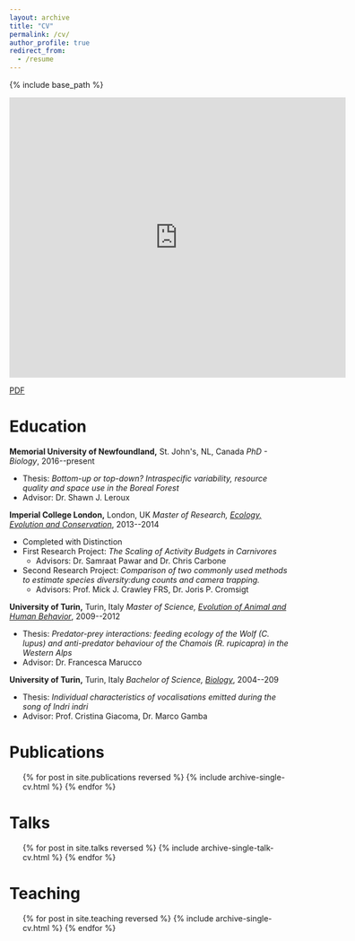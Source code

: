 ```yaml
---
layout: archive
title: "CV"
permalink: /cv/
author_profile: true
redirect_from:
  - /resume
---
```


{% include base_path %}

<iframe src="http://docs.google.com/gview?url=https://drive.google.com/file/d/114MO8j4Ay5ixvX_1XZdOsPJr-RPzIrmR/view?usp=sharing&embedded=true" 
style="width:600px; height:500px;" frameborder="0"></iframe>

[PDF](https://drive.google.com/file/d/1GRr2Ngi2KcCetDHJEZVjO52PlbnZQBXd/view?usp=sharing)

Education
======
**Memorial University of Newfoundland,** St. John's, NL, Canada
*PhD - Biology*,
2016--present

* Thesis: _Bottom-up or top-down? Intraspecific variability, resource quality and space use in the Boreal Forest_
* Advisor: Dr. Shawn J. Leroux

**Imperial College London,** London, UK
*Master of Research, [Ecology, Evolution and Conservation](https://www.imperial.ac.uk/study/pg/life-sciences/ecology-evolution-conservation/)*,
2013--2014

* Completed with Distinction
* First Research Project: _The Scaling of Activity Budgets in Carnivores_
  - Advisors: Dr. Samraat Pawar and Dr. Chris Carbone
* Second Research Project: _Comparison of two commonly used methods to estimate species diversity:dung counts and camera trapping._
  - Advisors: Prof. Mick J. Crawley FRS, Dr. Joris P. Cromsigt

**University of Turin,** Turin, Italy
*Master of Science, [Evolution of Animal and Human Behavior](http://naturali.campusnet.unito.it/do/home.pl/View?doc=HomePageLM_ECAU.html)*,
2009--2012

* Thesis: _Predator-prey interactions: feeding ecology of the Wolf (C. lupus) and anti-predator behaviour of the Chamois (R. rupicapra) in the Western Alps_
* Advisor: Dr. Francesca Marucco

**University of Turin,** Turin, Italy
*Bachelor of Science, [Biology](http://biologia.campusnet.unito.it/do/home.pl)*,
2004--209

* Thesis: _Individual characteristics of vocalisations emitted during the song of Indri indri_
* Advisor: Prof. Cristina Giacoma, Dr. Marco Gamba

Publications
======
  <ul style="list-style: none;">{% for post in site.publications reversed %}
    {% include archive-single-cv.html %}
  {% endfor %}</ul>

Talks
======
  <ul style="list-style: none;">{% for post in site.talks reversed %}
    {% include archive-single-talk-cv.html %}
  {% endfor %}</ul>

Teaching
======
  <ul style="list-style: none;">{% for post in site.teaching reversed %}
    {% include archive-single-cv.html %}
  {% endfor %}</ul>
